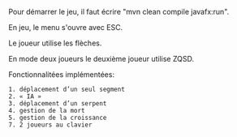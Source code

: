 Pour démarrer le jeu, il faut écrire "mvn clean compile javafx:run".

En jeu, le menu s'ouvre avec ESC.

Le joueur utilise les flèches.

En mode deux joueurs le deuxième joueur utilise ZQSD.

Fonctionnalitées implémentées:

    1. déplacement d’un seul segment
    2. « IA » 
    3. déplacement d’un serpent
    4. gestion de la mort
    5. gestion de la croissance
    7. 2 joueurs au clavier

